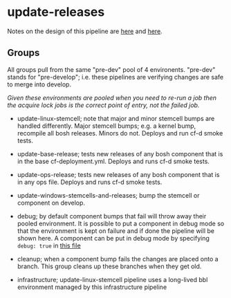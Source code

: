 # update-releases

Notes on the design of this pipeline are [here](https://miro.com/app/board/o9J_kxEuPlE=/) and [here](https://miro.com/app/board/o9J_kyXYXXo=/).

## Groups

All groups pull from the same "pre-dev" pool of 4 environents.  "pre-dev" stands for "pre-develop"; i.e. these pipelines are verifying changes are safe to merge into develop.

_Given these environments are pooled when you need to re-run a job then the acquire lock jobs is the correct point of entry, not the failed job._

* update-linux-stemcell; note that major and minor stemcell bumps are handled differently.  Major stemcell bumps; e.g. a kernel bump, recompile all bosh releases.  Minors do not.  Deploys and run cf-d smoke tests.

* update-base-release; tests new releases of any bosh component that is in the base cf-deployment.yml.  Deploys and runs cf-d smoke tests. 

* update-ops-release; tests new releases of any bosh component that is in any ops file.  Deploys and runs cf-d smoke tests.

* update-windows-stemcells-and-releases; bump the stemcell or component on develop.

* debug; by default component bumps that fail will throw away their pooled environment.  It is possible to put a component in debug mode so that the environment is kept on failure and if done the pipeline will be shown here.  A component can be put in debug mode by specifying `debug: true` in [this file](https://github.com/cloudfoundry/cf-deployment/blob/develop/ci/input/inputs.yml)

* cleanup; when a component bump fails the changes are placed onto a branch.  This group cleans up these branches when they get old. 

* infrastructure; update-linux-stemcell pipeline uses a long-lived bbl environment managed by this infrastructure pipeline




 



 